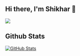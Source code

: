 ## Hi there, I'm Shikhar 👋
![](https://komarev.com/ghpvc/?username=JakhmolaShikhar)

<!--
**JakhmolaShikhar/JakhmolaShikhar** is a ✨ _special_ ✨ repository because its `README.md` (this file) appears on your GitHub profile.

Here are some ideas to get you started:

- 🔭 I’m currently working on ...
- 🌱 I’m currently learning ...
- 👯 I’m looking to collaborate on ...
- 🤔 I’m looking for help with ...
- 💬 Ask me about ...
- 📫 How to reach me: ...
- 😄 Pronouns: ...
- ⚡ Fun fact: ...
-->

## Github Stats
[![GitHub Stats](https://github-readme-stats.vercel.app/api?username=JakhmolaShikhar&theme=transparent)](https://github.com/JakhmolaShikhar/github-readme-stats)
